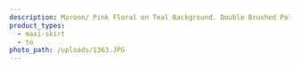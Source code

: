 ```yaml
---
description: Maroon/ Pink Floral on Teal Background. Double Brushed Poly
product_types:
  - maxi-skirt
  - to
photo_path: /uploads/1363.JPG
---
```

